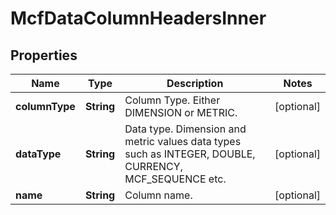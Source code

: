 

# McfDataColumnHeadersInner


## Properties

| Name | Type | Description | Notes |
|------------ | ------------- | ------------- | -------------|
|**columnType** | **String** | Column Type. Either DIMENSION or METRIC. |  [optional] |
|**dataType** | **String** | Data type. Dimension and metric values data types such as INTEGER, DOUBLE, CURRENCY, MCF_SEQUENCE etc. |  [optional] |
|**name** | **String** | Column name. |  [optional] |



